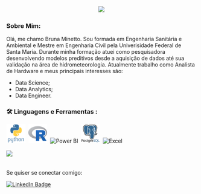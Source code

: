 <div id="header" align="center">
  <img src="https://media.giphy.com/media/l46Cy1rHbQ92uuLXa/giphy.gif" width="400"/>
</div>


### Sobre Mim:
Olá, me chamo Bruna Minetto.
Sou formada em Engenharia Sanitária e Ambiental e Mestre em Engenharia Civil pela Univerisidade Federal de Santa Maria. Durante minha formação atuei como pesquisadora desenvolvendo modelos preditivos desde a aquisição de dados até sua validação na área de hidrometeorologia.
Atualmente trabalho como Analista de Hardware e meus principais interesses são:
- Data Science;
- Data Analytics;
- Data Engineer.


### :hammer_and_wrench: Linguagens e Ferramentas :
<div>
  <img src="https://github.com/devicons/devicon/blob/master/icons/python/python-original-wordmark.svg" title="Python" alt="Python" width="50" height="50"/>&nbsp;
  <img src="https://github.com/devicons/devicon/blob/master/icons/r/r-original.svg" title="R" alt="R" width="50" height="50"/>&nbsp;
  <img src="https://upload.wikimedia.org/wikipedia/commons/thumb/c/c9/Power_bi_logo_black.svg/1200px-Power_bi_logo_black.svg.png" title="Power BI" alt="Power BI" width="50" height="50"/>&nbsp;
  <img src="https://github.com/devicons/devicon/blob/master/icons/postgresql/postgresql-original-wordmark.svg" title="Postgresql" alt="Postgresql" width="50" height="50"/>&nbsp;
  <img src="https://upload.wikimedia.org/wikipedia/commons/thumb/3/34/Microsoft_Office_Excel_%282019%E2%80%93present%29.svg/1101px-Microsoft_Office_Excel_%282019%E2%80%93present%29.svg.png" title="Excel" alt="Excel" width="50" height="50"/>&nbsp;
</div>

<br>

<a href="https://github.com/bminetto">
  <img height="140em" src="https://github-readme-stats.vercel.app/api/top-langs/?username=bminetto&layout=compact&langs_count=8&theme=light"/>
</a>

<br>
<br>

Se quiser se conectar comigo:
<div id="badges">
  <a href="https://www.linkedin.com/in/bruna-minetto-83a044222/">
    <img src="https://img.shields.io/badge/LinkedIn-blue?style=for-the-badge&logo=linkedin&logoColor=white" alt="LinkedIn Badge"/>
</div>
